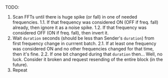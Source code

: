 TODO:
1. Scan FFTs until there is huge spike (or fall) in one of needed frequencies.
    1.1. If that frequency was considered ON (OFF if freq. fall) already, then ignore it as a noise spike.
    1.2. If that frequency was considered OFF (ON if freq. fall), then invert it.
2. Wait `duration` seconds (should be less than Sender's `duration`) from first frequency change in currrent batch.
    2.1. If at least one frequency was considered ON and no other frequencies changed for that time, then it's fine.
    2.2. If one bit changed during that `duration` then... Well, no luck. Consider it broken and request resending of the entire block (in the future).
3. Repeat
